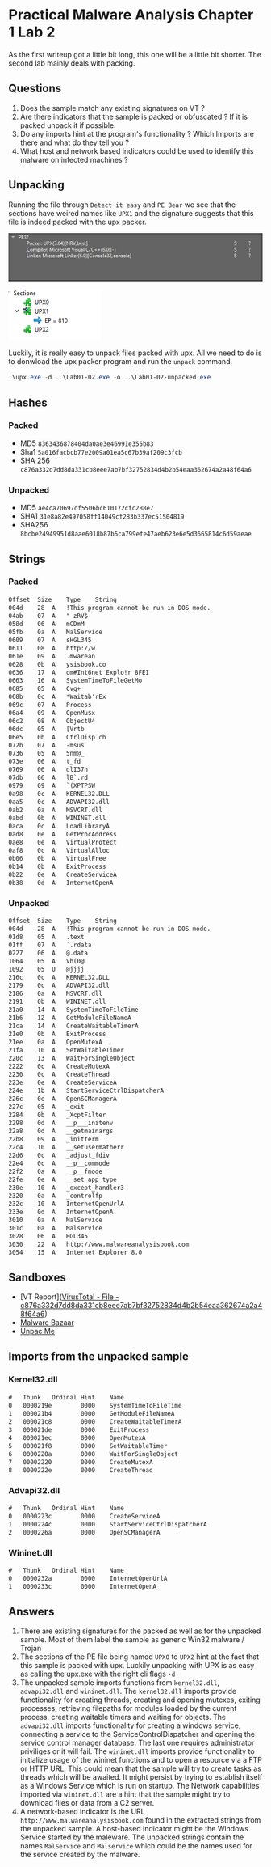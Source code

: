 # Practical Malware Analysis Chapter 1 Lab 2


As the first writeup got a little bit long, this one will be a little bit shorter. The second lab mainly deals with packing.

## Questions

1. Does the sample match any existing signatures on VT ?
2. Are there indicators that the sample is packed or obfuscated ? If it is packed unpack it if possible.
3. Do any imports hint at the program's functionality ? Which Imports are there and what do they tell you ?
4. What host and network based indicators could be used to identify this malware on infected machines ?

## Unpacking

Running the file through `Detect it easy` and `PE Bear` we see that the sections have weired names like `UPX1` and the signature suggests that this file is indeed packed with the upx packer.

![DetectItEasy](images/prac_mal_ana_ch1_l2_sig.png "Figure 1. Detect it easy signature")

![PEBear](images/prac_mal_ana_ch1_l2_sections.png "Figure 2. PE Bear Section View")

Luckily, it is really easy to unpack files packed with upx. All we need to do is to donwload the upx packer program and run the `unpack` command.

```powershell
.\upx.exe -d ..\Lab01-02.exe -o ..\Lab01-02-unpacked.exe
```

## Hashes

### Packed

- MD5 `8363436878404da0ae3e46991e355b83`
- Sha1 `5a016facbcb77e2009a01ea5c67b39af209c3fcb`
- SHA 256 `c876a332d7dd8da331cb8eee7ab7bf32752834d4b2b54eaa362674a2a48f64a6`

### Unpacked

- MD5 `ae4ca70697df5506bc610172cfc288e7`
- SHA1 `31e8a82e497058ff14049cf283b337ec51504819`
- SHA256 `8bcbe24949951d8aae6018b87b5ca799efe47aeb623e6e5d3665814c6d59aeae`

## Strings

### Packed

```
Offset	Size	Type	String
004d	28	A	!This program cannot be run in DOS mode.
04ab	07	A	" zRV$
058d	06	A	mCDmM
05fb	0a	A	MalService
0609	07	A	sHGL345
0611	08	A	http://w
061e	09	A	.mwarean
0628	0b	A	ysisbook.co
0636	17	A	om#Int6net Explo!r 8FEI
0663	16	A	SystemTimeToFileGetMo
0685	05	A	Cvg+
068b	0c	A	*Waitab'rEx
069c	07	A	Process
06a4	09	A	OpenMu$x
06c2	08	A	ObjectU4
06dc	05	A	[Vrtb
06e5	0b	A	CtrlDisp ch
072b	07	A	-msus
0736	05	A	5nm@_
073e	06	A	t_fd
0769	06	A	dlI37n
07db	06	A	lB`.rd
0979	09	A	`(XPTPSW
0a98	0c	A	KERNEL32.DLL
0aa5	0c	A	ADVAPI32.dll
0ab2	0a	A	MSVCRT.dll
0abd	0b	A	WININET.dll
0aca	0c	A	LoadLibraryA
0ad8	0e	A	GetProcAddress
0ae8	0e	A	VirtualProtect
0af8	0c	A	VirtualAlloc
0b06	0b	A	VirtualFree
0b14	0b	A	ExitProcess
0b22	0e	A	CreateServiceA
0b38	0d	A	InternetOpenA
```

### Unpacked

```
Offset	Size	Type	String
004d	28	A	!This program cannot be run in DOS mode.
01d8	05	A	.text
01ff	07	A	`.rdata
0227	06	A	@.data
1064	05	A	Vh(0@
1092	05	U	@jjjj
216c	0c	A	KERNEL32.DLL
2179	0c	A	ADVAPI32.dll
2186	0a	A	MSVCRT.dll
2191	0b	A	WININET.dll
21a0	14	A	SystemTimeToFileTime
21b6	12	A	GetModuleFileNameA
21ca	14	A	CreateWaitableTimerA
21e0	0b	A	ExitProcess
21ee	0a	A	OpenMutexA
21fa	10	A	SetWaitableTimer
220c	13	A	WaitForSingleObject
2222	0c	A	CreateMutexA
2230	0c	A	CreateThread
223e	0e	A	CreateServiceA
224e	1b	A	StartServiceCtrlDispatcherA
226c	0e	A	OpenSCManagerA
227c	05	A	_exit
2284	0b	A	_XcptFilter
2298	0d	A	__p___initenv
22a8	0d	A	__getmainargs
22b8	09	A	_initterm
22c4	10	A	__setusermatherr
22d6	0c	A	_adjust_fdiv
22e4	0c	A	__p__commode
22f2	0a	A	__p__fmode
22fe	0e	A	__set_app_type
230e	10	A	_except_handler3
2320	0a	A	_controlfp
232c	10	A	InternetOpenUrlA
233e	0d	A	InternetOpenA
3010	0a	A	MalService
301c	0a	A	Malservice
3028	06	A	HGL345
3030	22	A	http://www.malwareanalysisbook.com
3054	15	A	Internet Explorer 8.0
```

## Sandboxes

- [VT Report]([VirusTotal - File - c876a332d7dd8da331cb8eee7ab7bf32752834d4b2b54eaa362674a2a48f64a6](https://www.virustotal.com/gui/file/c876a332d7dd8da331cb8eee7ab7bf32752834d4b2b54eaa362674a2a48f64a6/detection))
- [Malware Bazaar](https://bazaar.abuse.ch/sample/c876a332d7dd8da331cb8eee7ab7bf32752834d4b2b54eaa362674a2a48f64a6/)
- [Unpac Me](https://www.unpac.me/results/37093850-1313-4a16-a801-6b1255661a31/#/)

## Imports from the unpacked sample

### Kernel32.dll

```
#	Thunk	Ordinal	Hint	Name
0	0000219e		0000	SystemTimeToFileTime
1	000021b4		0000	GetModuleFileNameA
2	000021c8		0000	CreateWaitableTimerA
3	000021de		0000	ExitProcess
4	000021ec		0000	OpenMutexA
5	000021f8		0000	SetWaitableTimer
6	0000220a		0000	WaitForSingleObject
7	00002220		0000	CreateMutexA
8	0000222e		0000	CreateThread
```

### Advapi32.dll

```
#	Thunk	Ordinal	Hint	Name
0	0000223c		0000	CreateServiceA
1	0000224c		0000	StartServiceCtrlDispatcherA
2	0000226a		0000	OpenSCManagerA
```

### Wininet.dll

```
#	Thunk	Ordinal	Hint	Name
0	0000232a		0000	InternetOpenUrlA
1	0000233c		0000	InternetOpenA
```

## Answers

1.  There are existing signatures for the packed as well as for the unpacked sample. Most of them label the sample as generic Win32 malware / Trojan
2. The sections of the PE file being named `UPX0` to `UPX2` hint at the fact that this sample is packed with upx. Luckily unpacking with UPX is as easy as calling the upx.exe with the right cli flags `-d`
3. The unpacked sample imports functions from `kernel32.dll`, `advapi32.dll` and `wininet.dll`. The `kernel32.dll` imports provide functionality for creating threads, creating and opening mutexes, exiting processes, retrieving filepaths for modules loaded by the current process, creating waitable timers and waiting for objects.
   The `advapi32.dll` imports functionality for creating a windows service, connecting a service to the ServiceControlDispatcher and opening the service control manager database. The last one requires administrator priviliges or it will fail.
   The `wininet.dll` imports provide functionality to initialize usage of the wininet functions and to open a resource via a FTP or HTTP URL.
   This could mean that the sample will try to create tasks as threads which will be awaited. It might persist by trying to establish itself as a Windows Service which is run on startup. The Network capabilities imported via `wininet.dll` are a hint that the sample might try to download files or data from a C2 server.
4. A network-based indicator is the URL `http://www.malwareanalysisbook.com` found in the extracted strings from the unpacked sample. A host-based indicator might be the Windows Service started by the maleware. The unpacked strings contain the names `MalService` and `Malservice` which could be the names used for the service created by the malware.  


